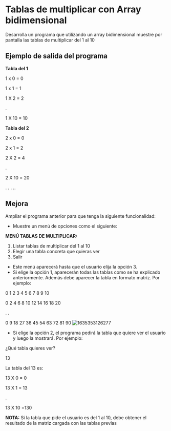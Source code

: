 # Tablas de multiplicar con Array bidimensional

Desarrolla un programa que utilizando un array bidimensional muestre por pantalla las tablas de multiplicar del 1 al 10


## Ejemplo de salida del programa

**Tabla del 1**

1 x 0 = 0

1 x 1 = 1

1 X 2 = 2


.

1 X 10 = 10

**Tabla del 2**

2 x 0 = 0

2 x 1 = 2

2 X 2 = 4


.

2 X 10 = 20

.
.
.
..


## Mejora

Ampliar el programa anterior para que tenga la siguiente funcionalidad:

- Muestre un menú de opciones como el siguiente:

**MENÚ TABLAS DE MULTIPLICAR:**
1. Listar tablas de multiplicar del 1 al 10
3. Elegir una tabla concreta que quieras ver
4. Salir

- Este menú aparecerá hasta que el usuario elija la opción 3.
- Si elige la opción 1, aparecerán todas las tablas como se ha explicado anteriormente. Además debe aparecer la tabla en formato matriz. Por ejemplo:

0 1 2 3 4 5 6 7 8 9 10

0 2 4 6 8 10 12 14 16 18 20

.
.

0 9 18 27 36 45 54 63 72 81 90
![1635353126277](https://user-images.githubusercontent.com/91023374/139118232-24827548-d13a-494f-ad5b-f2fd33f5c1d1.jpeg)



- Si elige la opción 2, el programa pedirá la tabla que quiere ver el usuario y luego la mostrará. Por ejemplo:

¿Qué tabla quieres ver?

13

La tabla del 13 es:

13 X 0 = 0

13 X 1 = 13

.


13 X 10 =130

**NOTA:** Si la tabla que pide el usuario es del 1 al 10, debe obtener el resultado de la matriz cargada con las tablas previas




